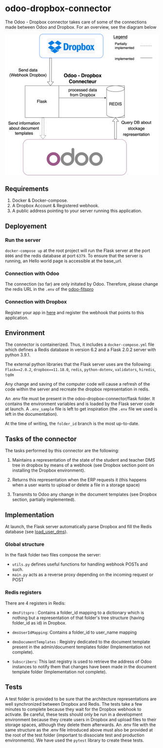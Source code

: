 # odoo-dropbox-connector
The Odoo - Dropbox connector takes care of some of the connections made between Odoo and Dropbox. For an overview, see the diagram below

![Contribution guidelines for this project](docs/Odoo-dropbox-connector_global_view.png)

## Requirements
  1. Docker & Docker-compose.
  2. A Dropbox Account & Registered webhook.
  3. A public address pointing to your server running this application.

## Deployement

### Run the server
`docker-compose up` at the root project will run the Flask server at the port `8006` and the redis database at port `6379`. To ensure that the server is running, an Hello world page is accessible at the base_url. 

### Connection with Odoo
The connection (so far) are only initated by Odoo. Therefore, please change the redis URL in the `.env` of the [odoo-fitspro](https://github.com/Hyoko-ACDC/odoo-fitspro) 

### Connection with Dropbox
 Register your app in [here](https://www.dropbox.com/developers/apps) and register the webhook that points to this application.


  
## Environment 
The connector is containerized. Thus, it includes a `docker-compose.yml` file which defines a Redis database in version 6.2 and a Flask 2.0.2 server with python 3.9.1. 

The external python libraries that the Flask server uses are the following: `Flask==2.0.2`, `dropbox==11.18.0`, `redis`, `python-dotenv`, `validators`, `hiredis`, `tqdm` 

Any change and saving of the computer code will cause a refresh of the code within the server and recreate the dropbox representation in redis.

An .env file must be present in the odoo-dropbox-connector/flask folder. It contains the environment variables and is loaded by the Flask server code at launch. A `.env_sample` file is left to get inspiration (the `.env` file we used is left in the documentation). 

At the time of writing, the `folder_id` branch is the most up-to-date.



## Tasks of the connector


The tasks performed by this connector are the following:
  1. Maintains a representation of the state of the student and teacher DMS tree in dropbox by means of a webhook (see Dropbox section point on installing the Dropbox environment).

  2. Returns this representation when the ERP requests it (this happens when a user wants to upload or delete a file in a storage space)

  3. Transmits to Odoo any change in the document templates (see Dropbox section, partially implemented).






## Implementation
At launch, the Flask server automatically parse Dropbox and fill the Redis database (see [load_user_dms](https://github.com/Hyoko-ACDC/odoo-dropbox-connector/blob/main/flask/utils.py#L542-L567)).

### Global structure
In the flask folder two files compose the server: 
  * `utils.py` defines useful functions for handling webhook POSTs and such. 
  * `main.py` acts as a reverse proxy depending on the incoming request or POST


### Redis registers
There are 4 registers in Redis: 
  * `dmsFitspro` : Contains a folder_id mapping to a dictionary which is nothing but a representation of that folder's tree structure (having folder_id as id) in Dropbox.

  * `dmsUserIdMapping`: Contains a folder_id to user_name mapping

  * `dmsDocumentTemplates` : Registry dedicated to the document template present in the admin/document templates folder (Implementation not complete).

  * `Subscribers`: This last registry is used to retrieve the address of Odoo instances to notify them that changes have been made in the document template folder (Implementation not complete).


## Tests
A test folder is provided to be sure that the architecture representations are well synchronized between Dropbox and Redis. The tests take a few minutes to complete because they wait for the Dropbox webhook to activate. Be careful, these tests should only be run in a development environment because they create users in Dropbox and upload files to their storage spaces, although they delete them afterwards. An .env file with the same structure as the .env file introduced above must also be provided at the root of the test folder (important to dissociate test and production environments). We have used the `pytest` library to create these tests.
